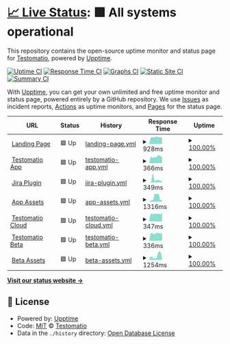 # [📈 Live Status](https://status.testomat.io): <!--live status--> **🟩 All systems operational**

This repository contains the open-source uptime monitor and status page for [Testomatio](https://testomat.io), powered by [Upptime](https://github.com/upptime/upptime).

[![Uptime CI](https://github.com/koj-co/upptime/workflows/Uptime%20CI/badge.svg)](https://github.com/koj-co/upptime/actions?query=workflow%3A%22Uptime+CI%22)
[![Response Time CI](https://github.com/koj-co/upptime/workflows/Response%20Time%20CI/badge.svg)](https://github.com/koj-co/upptime/actions?query=workflow%3A%22Response+Time+CI%22)
[![Graphs CI](https://github.com/koj-co/upptime/workflows/Graphs%20CI/badge.svg)](https://github.com/koj-co/upptime/actions?query=workflow%3A%22Graphs+CI%22)
[![Static Site CI](https://github.com/koj-co/upptime/workflows/Static%20Site%20CI/badge.svg)](https://github.com/koj-co/upptime/actions?query=workflow%3A%22Static+Site+CI%22)
[![Summary CI](https://github.com/koj-co/upptime/workflows/Summary%20CI/badge.svg)](https://github.com/koj-co/upptime/actions?query=workflow%3A%22Summary+CI%22)

With [Upptime](https://upptime.js.org), you can get your own unlimited and free uptime monitor and status page, powered entirely by a GitHub repository. We use [Issues](https://github.com/testomatio/status/issues) as incident reports, [Actions](https://github.com/testomatio/status/actions) as uptime monitors, and [Pages](https://status.testomat.io) for the status page.

<!--start: status pages-->
<!-- This summary is generated by Upptime (https://github.com/upptime/upptime) -->
<!-- Do not edit this manually, your changes will be overwritten -->
<!-- prettier-ignore -->
| URL | Status | History | Response Time | Uptime |
| --- | ------ | ------- | ------------- | ------ |
| <img alt="" src="https://favicons.githubusercontent.com/testomat.io" height="13"> [Landing Page](https://testomat.io) | 🟩 Up | [landing-page.yml](https://github.com/testomatio/status/commits/master/history/landing-page.yml) | <details><summary><img alt="Response time graph" src="./graphs/landing-page/response-time-week.png" height="20"> 928ms</summary><br><a href="https://status.testomat.io/history/landing-page"><img alt="Response time 956" src="https://img.shields.io/endpoint?url=https%3A%2F%2Fraw.githubusercontent.com%2Ftestomatio%2Fstatus%2Fmaster%2Fapi%2Flanding-page%2Fresponse-time.json"></a><br><a href="https://status.testomat.io/history/landing-page"><img alt="24-hour response time 946" src="https://img.shields.io/endpoint?url=https%3A%2F%2Fraw.githubusercontent.com%2Ftestomatio%2Fstatus%2Fmaster%2Fapi%2Flanding-page%2Fresponse-time-day.json"></a><br><a href="https://status.testomat.io/history/landing-page"><img alt="7-day response time 928" src="https://img.shields.io/endpoint?url=https%3A%2F%2Fraw.githubusercontent.com%2Ftestomatio%2Fstatus%2Fmaster%2Fapi%2Flanding-page%2Fresponse-time-week.json"></a><br><a href="https://status.testomat.io/history/landing-page"><img alt="30-day response time 958" src="https://img.shields.io/endpoint?url=https%3A%2F%2Fraw.githubusercontent.com%2Ftestomatio%2Fstatus%2Fmaster%2Fapi%2Flanding-page%2Fresponse-time-month.json"></a><br><a href="https://status.testomat.io/history/landing-page"><img alt="1-year response time 956" src="https://img.shields.io/endpoint?url=https%3A%2F%2Fraw.githubusercontent.com%2Ftestomatio%2Fstatus%2Fmaster%2Fapi%2Flanding-page%2Fresponse-time-year.json"></a></details> | <details><summary><a href="https://status.testomat.io/history/landing-page">100.00%</a></summary><a href="https://status.testomat.io/history/landing-page"><img alt="All-time uptime 100.00%" src="https://img.shields.io/endpoint?url=https%3A%2F%2Fraw.githubusercontent.com%2Ftestomatio%2Fstatus%2Fmaster%2Fapi%2Flanding-page%2Fuptime.json"></a><br><a href="https://status.testomat.io/history/landing-page"><img alt="24-hour uptime 100.00%" src="https://img.shields.io/endpoint?url=https%3A%2F%2Fraw.githubusercontent.com%2Ftestomatio%2Fstatus%2Fmaster%2Fapi%2Flanding-page%2Fuptime-day.json"></a><br><a href="https://status.testomat.io/history/landing-page"><img alt="7-day uptime 100.00%" src="https://img.shields.io/endpoint?url=https%3A%2F%2Fraw.githubusercontent.com%2Ftestomatio%2Fstatus%2Fmaster%2Fapi%2Flanding-page%2Fuptime-week.json"></a><br><a href="https://status.testomat.io/history/landing-page"><img alt="30-day uptime 100.00%" src="https://img.shields.io/endpoint?url=https%3A%2F%2Fraw.githubusercontent.com%2Ftestomatio%2Fstatus%2Fmaster%2Fapi%2Flanding-page%2Fuptime-month.json"></a><br><a href="https://status.testomat.io/history/landing-page"><img alt="1-year uptime 100.00%" src="https://img.shields.io/endpoint?url=https%3A%2F%2Fraw.githubusercontent.com%2Ftestomatio%2Fstatus%2Fmaster%2Fapi%2Flanding-page%2Fuptime-year.json"></a></details>
| <img alt="" src="https://favicons.githubusercontent.com/app.testomat.io" height="13"> [Testomatio App](https://app.testomat.io/users/sign_in) | 🟩 Up | [testomatio-app.yml](https://github.com/testomatio/status/commits/master/history/testomatio-app.yml) | <details><summary><img alt="Response time graph" src="./graphs/testomatio-app/response-time-week.png" height="20"> 366ms</summary><br><a href="https://status.testomat.io/history/testomatio-app"><img alt="Response time 377" src="https://img.shields.io/endpoint?url=https%3A%2F%2Fraw.githubusercontent.com%2Ftestomatio%2Fstatus%2Fmaster%2Fapi%2Ftestomatio-app%2Fresponse-time.json"></a><br><a href="https://status.testomat.io/history/testomatio-app"><img alt="24-hour response time 327" src="https://img.shields.io/endpoint?url=https%3A%2F%2Fraw.githubusercontent.com%2Ftestomatio%2Fstatus%2Fmaster%2Fapi%2Ftestomatio-app%2Fresponse-time-day.json"></a><br><a href="https://status.testomat.io/history/testomatio-app"><img alt="7-day response time 366" src="https://img.shields.io/endpoint?url=https%3A%2F%2Fraw.githubusercontent.com%2Ftestomatio%2Fstatus%2Fmaster%2Fapi%2Ftestomatio-app%2Fresponse-time-week.json"></a><br><a href="https://status.testomat.io/history/testomatio-app"><img alt="30-day response time 393" src="https://img.shields.io/endpoint?url=https%3A%2F%2Fraw.githubusercontent.com%2Ftestomatio%2Fstatus%2Fmaster%2Fapi%2Ftestomatio-app%2Fresponse-time-month.json"></a><br><a href="https://status.testomat.io/history/testomatio-app"><img alt="1-year response time 377" src="https://img.shields.io/endpoint?url=https%3A%2F%2Fraw.githubusercontent.com%2Ftestomatio%2Fstatus%2Fmaster%2Fapi%2Ftestomatio-app%2Fresponse-time-year.json"></a></details> | <details><summary><a href="https://status.testomat.io/history/testomatio-app">100.00%</a></summary><a href="https://status.testomat.io/history/testomatio-app"><img alt="All-time uptime 100.00%" src="https://img.shields.io/endpoint?url=https%3A%2F%2Fraw.githubusercontent.com%2Ftestomatio%2Fstatus%2Fmaster%2Fapi%2Ftestomatio-app%2Fuptime.json"></a><br><a href="https://status.testomat.io/history/testomatio-app"><img alt="24-hour uptime 100.00%" src="https://img.shields.io/endpoint?url=https%3A%2F%2Fraw.githubusercontent.com%2Ftestomatio%2Fstatus%2Fmaster%2Fapi%2Ftestomatio-app%2Fuptime-day.json"></a><br><a href="https://status.testomat.io/history/testomatio-app"><img alt="7-day uptime 100.00%" src="https://img.shields.io/endpoint?url=https%3A%2F%2Fraw.githubusercontent.com%2Ftestomatio%2Fstatus%2Fmaster%2Fapi%2Ftestomatio-app%2Fuptime-week.json"></a><br><a href="https://status.testomat.io/history/testomatio-app"><img alt="30-day uptime 100.00%" src="https://img.shields.io/endpoint?url=https%3A%2F%2Fraw.githubusercontent.com%2Ftestomatio%2Fstatus%2Fmaster%2Fapi%2Ftestomatio-app%2Fuptime-month.json"></a><br><a href="https://status.testomat.io/history/testomatio-app"><img alt="1-year uptime 100.00%" src="https://img.shields.io/endpoint?url=https%3A%2F%2Fraw.githubusercontent.com%2Ftestomatio%2Fstatus%2Fmaster%2Fapi%2Ftestomatio-app%2Fuptime-year.json"></a></details>
| <img alt="" src="https://favicons.githubusercontent.com/jira.testomat.io" height="13"> [Jira Plugin](https://jira.testomat.io/) | 🟩 Up | [jira-plugin.yml](https://github.com/testomatio/status/commits/master/history/jira-plugin.yml) | <details><summary><img alt="Response time graph" src="./graphs/jira-plugin/response-time-week.png" height="20"> 349ms</summary><br><a href="https://status.testomat.io/history/jira-plugin"><img alt="Response time 231" src="https://img.shields.io/endpoint?url=https%3A%2F%2Fraw.githubusercontent.com%2Ftestomatio%2Fstatus%2Fmaster%2Fapi%2Fjira-plugin%2Fresponse-time.json"></a><br><a href="https://status.testomat.io/history/jira-plugin"><img alt="24-hour response time 101" src="https://img.shields.io/endpoint?url=https%3A%2F%2Fraw.githubusercontent.com%2Ftestomatio%2Fstatus%2Fmaster%2Fapi%2Fjira-plugin%2Fresponse-time-day.json"></a><br><a href="https://status.testomat.io/history/jira-plugin"><img alt="7-day response time 349" src="https://img.shields.io/endpoint?url=https%3A%2F%2Fraw.githubusercontent.com%2Ftestomatio%2Fstatus%2Fmaster%2Fapi%2Fjira-plugin%2Fresponse-time-week.json"></a><br><a href="https://status.testomat.io/history/jira-plugin"><img alt="30-day response time 278" src="https://img.shields.io/endpoint?url=https%3A%2F%2Fraw.githubusercontent.com%2Ftestomatio%2Fstatus%2Fmaster%2Fapi%2Fjira-plugin%2Fresponse-time-month.json"></a><br><a href="https://status.testomat.io/history/jira-plugin"><img alt="1-year response time 231" src="https://img.shields.io/endpoint?url=https%3A%2F%2Fraw.githubusercontent.com%2Ftestomatio%2Fstatus%2Fmaster%2Fapi%2Fjira-plugin%2Fresponse-time-year.json"></a></details> | <details><summary><a href="https://status.testomat.io/history/jira-plugin">100.00%</a></summary><a href="https://status.testomat.io/history/jira-plugin"><img alt="All-time uptime 100.00%" src="https://img.shields.io/endpoint?url=https%3A%2F%2Fraw.githubusercontent.com%2Ftestomatio%2Fstatus%2Fmaster%2Fapi%2Fjira-plugin%2Fuptime.json"></a><br><a href="https://status.testomat.io/history/jira-plugin"><img alt="24-hour uptime 100.00%" src="https://img.shields.io/endpoint?url=https%3A%2F%2Fraw.githubusercontent.com%2Ftestomatio%2Fstatus%2Fmaster%2Fapi%2Fjira-plugin%2Fuptime-day.json"></a><br><a href="https://status.testomat.io/history/jira-plugin"><img alt="7-day uptime 100.00%" src="https://img.shields.io/endpoint?url=https%3A%2F%2Fraw.githubusercontent.com%2Ftestomatio%2Fstatus%2Fmaster%2Fapi%2Fjira-plugin%2Fuptime-week.json"></a><br><a href="https://status.testomat.io/history/jira-plugin"><img alt="30-day uptime 100.00%" src="https://img.shields.io/endpoint?url=https%3A%2F%2Fraw.githubusercontent.com%2Ftestomatio%2Fstatus%2Fmaster%2Fapi%2Fjira-plugin%2Fuptime-month.json"></a><br><a href="https://status.testomat.io/history/jira-plugin"><img alt="1-year uptime 100.00%" src="https://img.shields.io/endpoint?url=https%3A%2F%2Fraw.githubusercontent.com%2Ftestomatio%2Fstatus%2Fmaster%2Fapi%2Fjira-plugin%2Fuptime-year.json"></a></details>
| <img alt="" src="https://favicons.githubusercontent.com/app-assets.testomat.io" height="13"> [App Assets](https://app-assets.testomat.io/assets/frontend.css) | 🟩 Up | [app-assets.yml](https://github.com/testomatio/status/commits/master/history/app-assets.yml) | <details><summary><img alt="Response time graph" src="./graphs/app-assets/response-time-week.png" height="20"> 1316ms</summary><br><a href="https://status.testomat.io/history/app-assets"><img alt="Response time 1230" src="https://img.shields.io/endpoint?url=https%3A%2F%2Fraw.githubusercontent.com%2Ftestomatio%2Fstatus%2Fmaster%2Fapi%2Fapp-assets%2Fresponse-time.json"></a><br><a href="https://status.testomat.io/history/app-assets"><img alt="24-hour response time 1062" src="https://img.shields.io/endpoint?url=https%3A%2F%2Fraw.githubusercontent.com%2Ftestomatio%2Fstatus%2Fmaster%2Fapi%2Fapp-assets%2Fresponse-time-day.json"></a><br><a href="https://status.testomat.io/history/app-assets"><img alt="7-day response time 1316" src="https://img.shields.io/endpoint?url=https%3A%2F%2Fraw.githubusercontent.com%2Ftestomatio%2Fstatus%2Fmaster%2Fapi%2Fapp-assets%2Fresponse-time-week.json"></a><br><a href="https://status.testomat.io/history/app-assets"><img alt="30-day response time 1137" src="https://img.shields.io/endpoint?url=https%3A%2F%2Fraw.githubusercontent.com%2Ftestomatio%2Fstatus%2Fmaster%2Fapi%2Fapp-assets%2Fresponse-time-month.json"></a><br><a href="https://status.testomat.io/history/app-assets"><img alt="1-year response time 1230" src="https://img.shields.io/endpoint?url=https%3A%2F%2Fraw.githubusercontent.com%2Ftestomatio%2Fstatus%2Fmaster%2Fapi%2Fapp-assets%2Fresponse-time-year.json"></a></details> | <details><summary><a href="https://status.testomat.io/history/app-assets">100.00%</a></summary><a href="https://status.testomat.io/history/app-assets"><img alt="All-time uptime 99.93%" src="https://img.shields.io/endpoint?url=https%3A%2F%2Fraw.githubusercontent.com%2Ftestomatio%2Fstatus%2Fmaster%2Fapi%2Fapp-assets%2Fuptime.json"></a><br><a href="https://status.testomat.io/history/app-assets"><img alt="24-hour uptime 100.00%" src="https://img.shields.io/endpoint?url=https%3A%2F%2Fraw.githubusercontent.com%2Ftestomatio%2Fstatus%2Fmaster%2Fapi%2Fapp-assets%2Fuptime-day.json"></a><br><a href="https://status.testomat.io/history/app-assets"><img alt="7-day uptime 100.00%" src="https://img.shields.io/endpoint?url=https%3A%2F%2Fraw.githubusercontent.com%2Ftestomatio%2Fstatus%2Fmaster%2Fapi%2Fapp-assets%2Fuptime-week.json"></a><br><a href="https://status.testomat.io/history/app-assets"><img alt="30-day uptime 99.87%" src="https://img.shields.io/endpoint?url=https%3A%2F%2Fraw.githubusercontent.com%2Ftestomatio%2Fstatus%2Fmaster%2Fapi%2Fapp-assets%2Fuptime-month.json"></a><br><a href="https://status.testomat.io/history/app-assets"><img alt="1-year uptime 99.93%" src="https://img.shields.io/endpoint?url=https%3A%2F%2Fraw.githubusercontent.com%2Ftestomatio%2Fstatus%2Fmaster%2Fapi%2Fapp-assets%2Fuptime-year.json"></a></details>
| <img alt="" src="https://favicons.githubusercontent.com/cloud.testomat.io" height="13"> [Testomatio Cloud](https://cloud.testomat.io/users/sign_in) | 🟩 Up | [testomatio-cloud.yml](https://github.com/testomatio/status/commits/master/history/testomatio-cloud.yml) | <details><summary><img alt="Response time graph" src="./graphs/testomatio-cloud/response-time-week.png" height="20"> 347ms</summary><br><a href="https://status.testomat.io/history/testomatio-cloud"><img alt="Response time 398" src="https://img.shields.io/endpoint?url=https%3A%2F%2Fraw.githubusercontent.com%2Ftestomatio%2Fstatus%2Fmaster%2Fapi%2Ftestomatio-cloud%2Fresponse-time.json"></a><br><a href="https://status.testomat.io/history/testomatio-cloud"><img alt="24-hour response time 317" src="https://img.shields.io/endpoint?url=https%3A%2F%2Fraw.githubusercontent.com%2Ftestomatio%2Fstatus%2Fmaster%2Fapi%2Ftestomatio-cloud%2Fresponse-time-day.json"></a><br><a href="https://status.testomat.io/history/testomatio-cloud"><img alt="7-day response time 347" src="https://img.shields.io/endpoint?url=https%3A%2F%2Fraw.githubusercontent.com%2Ftestomatio%2Fstatus%2Fmaster%2Fapi%2Ftestomatio-cloud%2Fresponse-time-week.json"></a><br><a href="https://status.testomat.io/history/testomatio-cloud"><img alt="30-day response time 442" src="https://img.shields.io/endpoint?url=https%3A%2F%2Fraw.githubusercontent.com%2Ftestomatio%2Fstatus%2Fmaster%2Fapi%2Ftestomatio-cloud%2Fresponse-time-month.json"></a><br><a href="https://status.testomat.io/history/testomatio-cloud"><img alt="1-year response time 398" src="https://img.shields.io/endpoint?url=https%3A%2F%2Fraw.githubusercontent.com%2Ftestomatio%2Fstatus%2Fmaster%2Fapi%2Ftestomatio-cloud%2Fresponse-time-year.json"></a></details> | <details><summary><a href="https://status.testomat.io/history/testomatio-cloud">100.00%</a></summary><a href="https://status.testomat.io/history/testomatio-cloud"><img alt="All-time uptime 100.00%" src="https://img.shields.io/endpoint?url=https%3A%2F%2Fraw.githubusercontent.com%2Ftestomatio%2Fstatus%2Fmaster%2Fapi%2Ftestomatio-cloud%2Fuptime.json"></a><br><a href="https://status.testomat.io/history/testomatio-cloud"><img alt="24-hour uptime 100.00%" src="https://img.shields.io/endpoint?url=https%3A%2F%2Fraw.githubusercontent.com%2Ftestomatio%2Fstatus%2Fmaster%2Fapi%2Ftestomatio-cloud%2Fuptime-day.json"></a><br><a href="https://status.testomat.io/history/testomatio-cloud"><img alt="7-day uptime 100.00%" src="https://img.shields.io/endpoint?url=https%3A%2F%2Fraw.githubusercontent.com%2Ftestomatio%2Fstatus%2Fmaster%2Fapi%2Ftestomatio-cloud%2Fuptime-week.json"></a><br><a href="https://status.testomat.io/history/testomatio-cloud"><img alt="30-day uptime 100.00%" src="https://img.shields.io/endpoint?url=https%3A%2F%2Fraw.githubusercontent.com%2Ftestomatio%2Fstatus%2Fmaster%2Fapi%2Ftestomatio-cloud%2Fuptime-month.json"></a><br><a href="https://status.testomat.io/history/testomatio-cloud"><img alt="1-year uptime 100.00%" src="https://img.shields.io/endpoint?url=https%3A%2F%2Fraw.githubusercontent.com%2Ftestomatio%2Fstatus%2Fmaster%2Fapi%2Ftestomatio-cloud%2Fuptime-year.json"></a></details>
| <img alt="" src="https://favicons.githubusercontent.com/beta.testomat.io" height="13"> [Testomatio Beta](https://beta.testomat.io/users/sign_in) | 🟩 Up | [testomatio-beta.yml](https://github.com/testomatio/status/commits/master/history/testomatio-beta.yml) | <details><summary><img alt="Response time graph" src="./graphs/testomatio-beta/response-time-week.png" height="20"> 336ms</summary><br><a href="https://status.testomat.io/history/testomatio-beta"><img alt="Response time 331" src="https://img.shields.io/endpoint?url=https%3A%2F%2Fraw.githubusercontent.com%2Ftestomatio%2Fstatus%2Fmaster%2Fapi%2Ftestomatio-beta%2Fresponse-time.json"></a><br><a href="https://status.testomat.io/history/testomatio-beta"><img alt="24-hour response time 330" src="https://img.shields.io/endpoint?url=https%3A%2F%2Fraw.githubusercontent.com%2Ftestomatio%2Fstatus%2Fmaster%2Fapi%2Ftestomatio-beta%2Fresponse-time-day.json"></a><br><a href="https://status.testomat.io/history/testomatio-beta"><img alt="7-day response time 336" src="https://img.shields.io/endpoint?url=https%3A%2F%2Fraw.githubusercontent.com%2Ftestomatio%2Fstatus%2Fmaster%2Fapi%2Ftestomatio-beta%2Fresponse-time-week.json"></a><br><a href="https://status.testomat.io/history/testomatio-beta"><img alt="30-day response time 346" src="https://img.shields.io/endpoint?url=https%3A%2F%2Fraw.githubusercontent.com%2Ftestomatio%2Fstatus%2Fmaster%2Fapi%2Ftestomatio-beta%2Fresponse-time-month.json"></a><br><a href="https://status.testomat.io/history/testomatio-beta"><img alt="1-year response time 331" src="https://img.shields.io/endpoint?url=https%3A%2F%2Fraw.githubusercontent.com%2Ftestomatio%2Fstatus%2Fmaster%2Fapi%2Ftestomatio-beta%2Fresponse-time-year.json"></a></details> | <details><summary><a href="https://status.testomat.io/history/testomatio-beta">100.00%</a></summary><a href="https://status.testomat.io/history/testomatio-beta"><img alt="All-time uptime 98.93%" src="https://img.shields.io/endpoint?url=https%3A%2F%2Fraw.githubusercontent.com%2Ftestomatio%2Fstatus%2Fmaster%2Fapi%2Ftestomatio-beta%2Fuptime.json"></a><br><a href="https://status.testomat.io/history/testomatio-beta"><img alt="24-hour uptime 100.00%" src="https://img.shields.io/endpoint?url=https%3A%2F%2Fraw.githubusercontent.com%2Ftestomatio%2Fstatus%2Fmaster%2Fapi%2Ftestomatio-beta%2Fuptime-day.json"></a><br><a href="https://status.testomat.io/history/testomatio-beta"><img alt="7-day uptime 100.00%" src="https://img.shields.io/endpoint?url=https%3A%2F%2Fraw.githubusercontent.com%2Ftestomatio%2Fstatus%2Fmaster%2Fapi%2Ftestomatio-beta%2Fuptime-week.json"></a><br><a href="https://status.testomat.io/history/testomatio-beta"><img alt="30-day uptime 98.06%" src="https://img.shields.io/endpoint?url=https%3A%2F%2Fraw.githubusercontent.com%2Ftestomatio%2Fstatus%2Fmaster%2Fapi%2Ftestomatio-beta%2Fuptime-month.json"></a><br><a href="https://status.testomat.io/history/testomatio-beta"><img alt="1-year uptime 98.93%" src="https://img.shields.io/endpoint?url=https%3A%2F%2Fraw.githubusercontent.com%2Ftestomatio%2Fstatus%2Fmaster%2Fapi%2Ftestomatio-beta%2Fuptime-year.json"></a></details>
| <img alt="" src="https://favicons.githubusercontent.com/frontend.testomat.io" height="13"> [Beta Assets](https://frontend.testomat.io/assets/frontend.css) | 🟩 Up | [beta-assets.yml](https://github.com/testomatio/status/commits/master/history/beta-assets.yml) | <details><summary><img alt="Response time graph" src="./graphs/beta-assets/response-time-week.png" height="20"> 1254ms</summary><br><a href="https://status.testomat.io/history/beta-assets"><img alt="Response time 1242" src="https://img.shields.io/endpoint?url=https%3A%2F%2Fraw.githubusercontent.com%2Ftestomatio%2Fstatus%2Fmaster%2Fapi%2Fbeta-assets%2Fresponse-time.json"></a><br><a href="https://status.testomat.io/history/beta-assets"><img alt="24-hour response time 2230" src="https://img.shields.io/endpoint?url=https%3A%2F%2Fraw.githubusercontent.com%2Ftestomatio%2Fstatus%2Fmaster%2Fapi%2Fbeta-assets%2Fresponse-time-day.json"></a><br><a href="https://status.testomat.io/history/beta-assets"><img alt="7-day response time 1254" src="https://img.shields.io/endpoint?url=https%3A%2F%2Fraw.githubusercontent.com%2Ftestomatio%2Fstatus%2Fmaster%2Fapi%2Fbeta-assets%2Fresponse-time-week.json"></a><br><a href="https://status.testomat.io/history/beta-assets"><img alt="30-day response time 1411" src="https://img.shields.io/endpoint?url=https%3A%2F%2Fraw.githubusercontent.com%2Ftestomatio%2Fstatus%2Fmaster%2Fapi%2Fbeta-assets%2Fresponse-time-month.json"></a><br><a href="https://status.testomat.io/history/beta-assets"><img alt="1-year response time 1242" src="https://img.shields.io/endpoint?url=https%3A%2F%2Fraw.githubusercontent.com%2Ftestomatio%2Fstatus%2Fmaster%2Fapi%2Fbeta-assets%2Fresponse-time-year.json"></a></details> | <details><summary><a href="https://status.testomat.io/history/beta-assets">100.00%</a></summary><a href="https://status.testomat.io/history/beta-assets"><img alt="All-time uptime 99.98%" src="https://img.shields.io/endpoint?url=https%3A%2F%2Fraw.githubusercontent.com%2Ftestomatio%2Fstatus%2Fmaster%2Fapi%2Fbeta-assets%2Fuptime.json"></a><br><a href="https://status.testomat.io/history/beta-assets"><img alt="24-hour uptime 100.00%" src="https://img.shields.io/endpoint?url=https%3A%2F%2Fraw.githubusercontent.com%2Ftestomatio%2Fstatus%2Fmaster%2Fapi%2Fbeta-assets%2Fuptime-day.json"></a><br><a href="https://status.testomat.io/history/beta-assets"><img alt="7-day uptime 100.00%" src="https://img.shields.io/endpoint?url=https%3A%2F%2Fraw.githubusercontent.com%2Ftestomatio%2Fstatus%2Fmaster%2Fapi%2Fbeta-assets%2Fuptime-week.json"></a><br><a href="https://status.testomat.io/history/beta-assets"><img alt="30-day uptime 99.96%" src="https://img.shields.io/endpoint?url=https%3A%2F%2Fraw.githubusercontent.com%2Ftestomatio%2Fstatus%2Fmaster%2Fapi%2Fbeta-assets%2Fuptime-month.json"></a><br><a href="https://status.testomat.io/history/beta-assets"><img alt="1-year uptime 99.98%" src="https://img.shields.io/endpoint?url=https%3A%2F%2Fraw.githubusercontent.com%2Ftestomatio%2Fstatus%2Fmaster%2Fapi%2Fbeta-assets%2Fuptime-year.json"></a></details>

<!--end: status pages-->

[**Visit our status website →**](https://status.testomat.io)

## 📄 License

- Powered by: [Upptime](https://github.com/upptime/upptime)
- Code: [MIT](./LICENSE) © [Testomatio](https://testomat.io)
- Data in the `./history` directory: [Open Database License](https://opendatacommons.org/licenses/odbl/1-0/)
